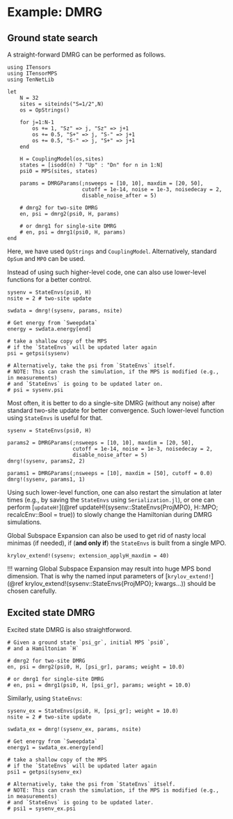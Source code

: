 # Example: DMRG

## Ground state search

A straight-forward DMRG can be performed as follows.

```
using ITensors
using ITensorMPS
using TenNetLib

let
    N = 32
    sites = siteinds("S=1/2",N)
    os = OpStrings()
    
    for j=1:N-1
        os += 1, "Sz" => j, "Sz" => j+1
        os += 0.5, "S+" => j, "S-" => j+1
        os += 0.5, "S-" => j, "S+" => j+1
    end
    
    H = CouplingModel(os,sites)
    states = [isodd(n) ? "Up" : "Dn" for n in 1:N]
    psi0 = MPS(sites, states)

    params = DMRGParams(;nsweeps = [10, 10], maxdim = [20, 50],
                        cutoff = 1e-14, noise = 1e-3, noisedecay = 2,
                        disable_noise_after = 5)

    # dmrg2 for two-site DMRG
    en, psi = dmrg2(psi0, H, params)

    # or dmrg1 for single-site DMRG
    # en, psi = dmrg1(psi0, H, params)
end
```

Here, we have used `OpStrings` and `CouplingModel`. Alternatively, standard `OpSum` and `MPO` can
be used.

Instead of using such higher-level code, one can also use lower-level functions for a better
control.
```
sysenv = StateEnvs(psi0, H)
nsite = 2 # two-site update

swdata = dmrg!(sysenv, params, nsite)

# Get energy from `Sweepdata`
energy = swdata.energy[end]

# take a shallow copy of the MPS
# if the `StateEnvs` will be updated later again
psi = getpsi(sysenv)

# Alternatively, take the psi from `StateEnvs` itself.
# NOTE: This can crash the simulation, if the MPS is modified (e.g., in measurements)
# and `StateEnvs` is going to be updated later on.
# psi = sysenv.psi
```
Most often, it is better to do a single-site DMRG (without any noise) after standard two-site update for better
convergence. Such lower-level function using `StateEnvs` is useful for that.
```
sysenv = StateEnvs(psi0, H)

params2 = DMRGParams(;nsweeps = [10, 10], maxdim = [20, 50],
                     cutoff = 1e-14, noise = 1e-3, noisedecay = 2,
                     disable_noise_after = 5)
dmrg!(sysenv, params2, 2)

params1 = DMRGParams(;nsweeps = [10], maxdim = [50], cutoff = 0.0)
dmrg!(sysenv, params1, 1)
```

Using such lower-level function, one can also restart the simulation at later times
(e.g., by saving the `StateEnvs` using `Serialization.jl`), or one can perform
[`updateH!`](@ref updateH!(sysenv::StateEnvs{ProjMPO}, H::MPO; recalcEnv::Bool = true)) to slowly change the Hamiltonian during DMRG simulations. 

Global Subspace Expansion can also be used to get rid of nasty local minimas (if needed), if (**and only if**) the `StateEnvs` is built from a single MPO.
```
krylov_extend!(sysenv; extension_applyH_maxdim = 40)
```
!!! warning
    Global Subspace Expansion may result into huge MPS bond dimension. That is why
    the named input parameters of [`krylov_extend!`](@ref krylov_extend!(sysenv::StateEnvs{ProjMPO}; kwargs...)) should be chosen carefully.

## Excited state DMRG

Excited state DMRG is also straightforword.

```
# Given a ground state `psi_gr`, initial MPS `psi0`,
# and a Hamiltonian `H`

# dmrg2 for two-site DMRG
en, psi = dmrg2(psi0, H, [psi_gr], params; weight = 10.0)

# or dmrg1 for single-site DMRG
# en, psi = dmrg1(psi0, H, [psi_gr], params; weight = 10.0)
```

Similarly, using `StateEnvs`:
```
sysenv_ex = StateEnvs(psi0, H, [psi_gr]; weight = 10.0)
nsite = 2 # two-site update

swdata_ex = dmrg!(sysenv_ex, params, nsite)

# Get energy from `Sweepdata`
energy1 = swdata_ex.energy[end]

# take a shallow copy of the MPS
# if the `StateEnvs` will be updated later again
psi1 = getpsi(sysenv_ex)

# Alternatively, take the psi from `StateEnvs` itself.
# NOTE: This can crash the simulation, if the MPS is modified (e.g., in measurements)
# and `StateEnvs` is going to be updated later.
# psi1 = sysenv_ex.psi
```
